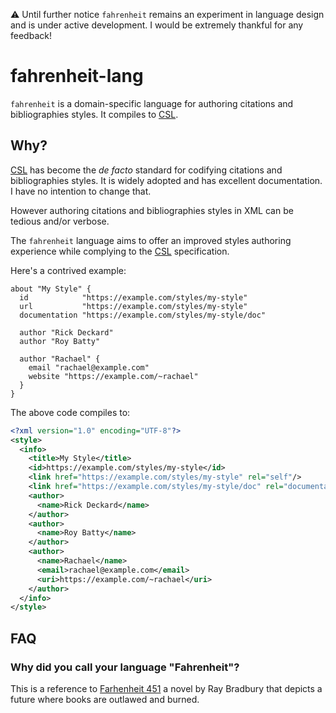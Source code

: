 ⚠️ Until further notice `fahrenheit` remains an experiment in language design and is under active development. I would be extremely thankful for any feedback!


# fahrenheit-lang

`fahrenheit` is a domain-specific language for authoring citations and bibliographies styles. It compiles to [CSL][csl-homepage].



## Why?

[CSL][csl-homepage] has become the _de facto_ standard for codifying citations and bibliographies styles. It is widely adopted and has excellent documentation. I have no intention to change that.

However authoring citations and bibliographies styles in XML can be tedious and/or verbose.

The `fahrenheit` language aims to offer an improved styles authoring experience while complying to the [CSL][csl-homepage] specification.

Here's a contrived example:

```
about "My Style" {
  id            "https://example.com/styles/my-style"
  url           "https://example.com/styles/my-style"
  documentation "https://example.com/styles/my-style/doc"

  author "Rick Deckard"
  author "Roy Batty"

  author "Rachael" {
    email "rachael@example.com"
    website "https://example.com/~rachael"
  }
}
```

The above code compiles to:

```xml
<?xml version="1.0" encoding="UTF-8"?>
<style>
  <info>
    <title>My Style</title>
    <id>https://example.com/styles/my-style</id>
    <link href="https://example.com/styles/my-style" rel="self"/>
    <link href="https://example.com/styles/my-style/doc" rel="documentation"/>
    <author>
      <name>Rick Deckard</name>
    </author>
    <author>
      <name>Roy Batty</name>
    </author>
    <author>
      <name>Rachael</name>
      <email>rachael@example.com</email>
      <uri>https://example.com/~rachael</uri>
    </author>
  </info>
</style>
````

## FAQ

### Why did you call your language "Fahrenheit"?

This is a reference to [Farhenheit 451][the-book] a novel by Ray Bradbury that depicts a future where books are outlawed and burned.


[csl-homepage]: https://citationstyles.org/
[the-book]: https://en.wikipedia.org/wiki/Fahrenheit_451
